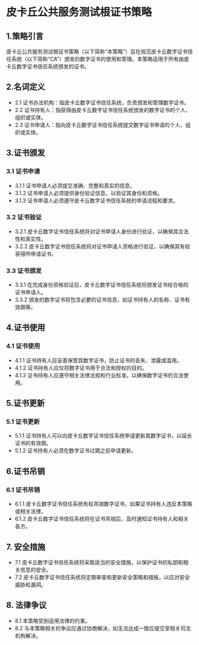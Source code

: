 # 皮卡丘公共服务测试根证书策略

## 1.策略引言

   皮卡丘公共服务测试根证书策略（以下简称“本策略”）旨在规范皮卡丘数字证书信任系统（以下简称“CA”）颁发的数字证书的使用和管理。本策略适用于所有由皮卡丘数字证书信任系统颁发的证书。

## 2.名词定义

- 2.1 证书办法机构：指皮卡丘数字证书信任系统，负责颁发和管理数字证书。
- 2.2 证书持有人：指获得由皮卡丘数字证书信任系统颁发的数字证书的个人、组织或实体。
- 2.3 证书申请人：指向皮卡丘数字证书信任系统提交数字证书申请的个人、组织或实体。

## 3.证书颁发

###  3.1 证书申请

- 3.1.1 证书申请人必须提交准确、完整和真实的信息。
- 3.1.2 证书申请人必须提供身份验证信息，以验证其身份和资格。
- 3.1.3 证书申请人必须遵守皮卡丘数字证书信任系统的申请流程和要求。

###    3.2 证书验证

- 3.2.1 皮卡丘数字证书信任系统将对证书申请人身份进行验证，以确保其合法性和真实性。
- 3.2.2 皮卡丘数字证书信任系统将对证书申请人资格进行验证，以确保其有权获得所申请证书。

###    3.3 证书颁发

- 3.3.1 在完成身份资格验证后，皮卡丘数字证书信任系统将颁发证书给合格的证书申请人。
- 3.3.2 颁发的数字证书将包含必要的证书信息，如证书持有人的名称、证书有效期等。

## 4.证书使用

### 4.1 证书使用

- 4.1.1 证书持有人应妥善保管其数字证书，防止证书的丢失、泄露或滥用。
- 4.1.2 证书持有人应仅将数字证书用于合法和授权的目的。
- 4.1.3 证书持有人应遵守相关法律法规和行业标准，以确保数字证书的合法使用。

<div STYLE="page-break-after: always;"></div>

## 5.证书更新

###    5.1 证书更新

- 5.1.1 证书持有人可以向皮卡丘数字证书信任系统申请更新其数字证书，以延长证书的有效期。
- 5.1.2 证书持有人必须在数字证书过期之前申请更新。

## 6.证书吊销

###    6.1 证书吊销

- 6.1.1 皮卡丘数字证书信任系统有权吊销数字证书，如果证书持有人违反本策略或相关法律。
- 6.1.2 皮卡丘数字证书信任系统将在证书吊销后，及时通知证书持有人和相关各方。

## 7. 安全措施

- 7.1 皮卡丘数字证书信任系统将采取适当的安全措施，以保护证书的私钥和相关信息的安全。
- 7.2 皮卡丘数字证书信任系统将定期审查和更新安全策略和措施，以应对安全威胁和漏洞。

## 8. 法律争议

- 8.1 本策略受到适用法律的约束。
- 8.2 与本策略相关的争议应通过协商解决，如无法达成一致应提交至相关司法机构解决。

